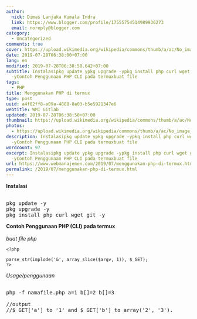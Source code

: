```yaml
---
author:
  nick: Dimas Lanjaka Kumala Indra
  link: https://www.blogger.com/profile/17555754514989936273
  email: noreply@blogger.com
category:
  - Uncategorized
comments: true
cover: https://upload.wikimedia.org/wikipedia/commons/thumb/a/ac/No_image_available.svg/2048px-No_image_available.svg.png
date: 2019-07-28T06:38:00+07:00
lang: en
modified: 2019-07-28T06:38:50.642+07:00
subtitle: Instalasipkg update ypkg upgrade -ypkg install php curl wget git
  -yContoh Penggunaan PHP CLI pada termuxbuat file
tags:
  - PHP
title: Menggunakan PHP di termux
type: post
uuid: a4f02ff8-a09a-4888-8a03-b5e5921347e6
webtitle: WMI Gitlab
updated: 2019-07-28T06:38:50+07:00
thumbnail: https://upload.wikimedia.org/wikipedia/commons/thumb/a/ac/No_image_available.svg/2048px-No_image_available.svg.png
photos:
  - https://upload.wikimedia.org/wikipedia/commons/thumb/a/ac/No_image_available.svg/2048px-No_image_available.svg.png
description: Instalasipkg update ypkg upgrade -ypkg install php curl wget git
  -yContoh Penggunaan PHP CLI pada termuxbuat file
wordcount: 97
excerpt: Instalasipkg update ypkg upgrade -ypkg install php curl wget git
  -yContoh Penggunaan PHP CLI pada termuxbuat file
url: https://www.webmanajemen.com/2019/07/menggunakan-php-di-termux.html
permalink: /2019/07/menggunakan-php-di-termux.html
---
```


<div dir="ltr" trbidi="on"><b>Instalasi</b><br><br><pre>pkg update -y<br>pkg upgrade -y<br>pkg install php curl wget git -y<br></pre><b>Contoh Penggunaan PHP (CLI) pada termux</b><br><br><i>buat file php</i><pre><code><span class="html"><span class="default">&lt;?php<br><br>parse_str</span><span class="keyword">(</span><span class="default">implode</span><span class="keyword">(</span><span class="string">'&amp;'</span><span class="keyword">, </span><span class="default">array_slice</span><span class="keyword">(</span><span class="default">$argv</span><span class="keyword">, </span><span class="default">1</span><span class="keyword">)), </span><span class="default">$_GET</span><span class="keyword">);<br></span><span class="default">?&gt;</span></span></code><br></pre><i>Usage/penggunaan</i><pre><br>php -f namafile.php a=1 b[]=2 b[]=3<br><br>//output<br>//$_GET['a'] to '1' and $_GET['b'] to array('2', '3').<br></pre></div>